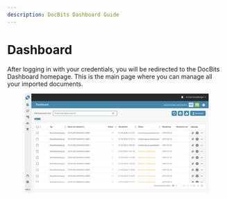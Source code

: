 ```yaml
---
description: DocBits Dashboard Guide
---
```


# Dashboard

After logging in with your credentials, you will be redirected to the DocBits Dashboard homepage. This is the main page where you can manage all your imported documents.

<figure><img src="../../.gitbook/assets/image.png" alt=""><figcaption></figcaption></figure>
